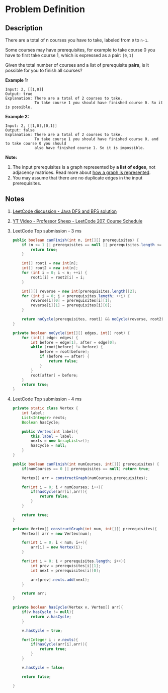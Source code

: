 # Problem Definition

## Description

There are a total of n courses you have to take, labeled from `0` to `n-1`.

Some courses may have prerequisites, for example to take course 0 you have to first take course 1, which is expressed as a pair: `[0,1]`

Given the total number of courses and a list of prerequisite **pairs**, is it possible for you to finish all courses?

**Example 1:**

```text
Input: 2, [[1,0]]
Output: true
Explanation: There are a total of 2 courses to take.
             To take course 1 you should have finished course 0. So it is possible.
```

**Example 2:**

```text
Input: 2, [[1,0],[0,1]]
Output: false
Explanation: There are a total of 2 courses to take.
             To take course 1 you should have finished course 0, and to take course 0 you should
             also have finished course 1. So it is impossible.
```

**Note:**

1. The input prerequisites is a graph represented by **a list of edges**, not adjacency matrices. Read more about [how a graph is represented](https://www.khanacademy.org/computing/computer-science/algorithms/graph-representation/a/representing-graphs).
2. You may assume that there are no duplicate edges in the input prerequisites.

## Notes

1. [LeetCode discussion - Java DFS and BFS solution](https://leetcode.com/explore/interview/card/google/61/trees-and-graphs/369/discuss/58524/Java-DFS-and-BFS-solution)
1. [YT Video - Professor Sheep - LeetCode 207. Course Schedule](https://www.youtube.com/watch?v=VvKwqfXri0I)
1. LeetCode Top submission -  3 ms

    ```java
    public boolean canFinish(int n, int[][] prerequisites) {
        if (n <= 1 || prerequisites == null || prerequisites.length <= 1) {
            return true;
        }

        int[] root1 = new int[n];
        int[] root2 = new int[n];
        for (int i = 0; i < n; ++i) {
            root1[i] = root2[i] = i;
        }

        int[][] reverse = new int[prerequisites.length][2];
        for (int i = 0; i < prerequisites.length; ++i) {
            reverse[i][0] = prerequisites[i][1];
            reverse[i][1] = prerequisites[i][0];
        }

        return noCycle(prerequisites, root1) && noCycle(reverse, root2);
    }

    private boolean noCycle(int[][] edges, int[] root) {
        for (int[] edge: edges) {
            int before = edge[1], after = edge[0];
            while (root[before] != before) {
                before = root[before];
                if (before == after) {
                    return false;
                }
            }
            root[after] = before;
        }
        return true;
    }
    ```

1. LeetCode Top submission -  4 ms

    ```java
    private static class Vertex {
        int label;
        List<Integer> nexts;
        Boolean hasCycle;

        public Vertex(int label){
            this.label = label;
            nexts = new ArrayList<>();
            hasCycle = null;
        }
    }

    public boolean canFinish(int numCourses, int[][] prerequisites) {
        if(numCourses == 0 || prerequisites == null) return true;

        Vertex[] arr = constructGraph(numCourses,prerequisites);

        for(int i = 0; i < numCourses; i++){
            if(hasCycle(arr[i],arr)){
                return false;
            }
        }

        return true;
    }

    private Vertex[] constructGraph(int num, int[][] prerequisites){
        Vertex[] arr = new Vertex[num];

        for(int i = 0; i < num; i++){
            arr[i] = new Vertex(i);
        }

        for(int i = 0; i < prerequisites.length; i++){
            int prev = prerequisites[i][1];
            int next = prerequisites[i][0];

            arr[prev].nexts.add(next);
        }

        return arr;
    }

    private boolean hasCycle(Vertex v, Vertex[] arr){
        if(v.hasCycle != null){
            return v.hasCycle;
        }

        v.hasCycle = true;

        for(Integer i : v.nexts){
            if(hasCycle(arr[i],arr)){
                return true;
            }
        }

        v.hasCycle = false;

        return false;

    }
    ```